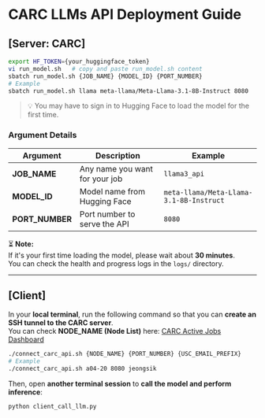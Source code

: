 # CARC LLMs API Deployment Guide

## [Server: CARC]

```bash
export HF_TOKEN={your_huggingface_token}
vi run_model.sh   # copy and paste run_model.sh content
sbatch run_model.sh {JOB_NAME} {MODEL_ID} {PORT_NUMBER}
# Example
sbatch run_model.sh llama meta-llama/Meta-Llama-3.1-8B-Instruct 8080
```

> 💡 You may have to sign in to Hugging Face to load the model for the first time.

### Argument Details

| Argument        | Description                    | Example                                 |
| --------------- | ------------------------------ | --------------------------------------- |
| **JOB_NAME**    | Any name you want for your job | `llama3_api`                            |
| **MODEL_ID**    | Model name from Hugging Face   | `meta-llama/Meta-Llama-3.1-8B-Instruct` |
| **PORT_NUMBER** | Port number to serve the API   | `8080`                                  |

⏳ **Note:**  
If it's your first time loading the model, please wait about **30 minutes**.  
You can check the health and progress logs in the `logs/` directory.

---

## [Client]

In your **local terminal**, run the following command so that you can **create an SSH tunnel to the CARC server**.  
You can check **NODE_NAME (Node List)** here: [CARC Active Jobs Dashboard](https://ondemand.carc.usc.edu/pun/sys/dashboard/activejobs)

```bash
./connect_carc_api.sh {NODE_NAME} {PORT_NUMBER} {USC_EMAIL_PREFIX}
# Example
./connect_carc_api.sh a04-20 8080 jeongsik
```

Then, open **another terminal session** to **call the model and perform inference**:

```bash
python client_call_llm.py
```

